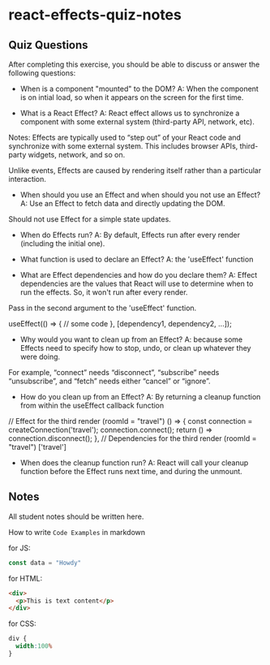 # react-effects-quiz-notes

## Quiz Questions

After completing this exercise, you should be able to discuss or answer the following questions:

- When is a component "mounted" to the DOM?
A: When the component is on intial load, so when it appears on the screen for the first time.

- What is a React Effect?
A: React effect allows us to synchronize a component with some external system (third-party API, network, etc).

Notes:
Effects are typically used to “step out” of your React code and synchronize with some external system. This includes browser APIs, third-party widgets, network, and so on.

Unlike events, Effects are caused by rendering itself rather than a particular interaction.

- When should you use an Effect and when should you not use an Effect?
A: Use an Effect to fetch data and directly updating the DOM.

Should not use Effect for a simple state updates.

- When do Effects run?
A: By default, Effects run after every render (including the initial one).

- What function is used to declare an Effect?
A: the 'useEffect' function

- What are Effect dependencies and how do you declare them?
A: Effect dependencies are the values that React will use to determine when to run the effects. So, it won't run after every render.

Pass in the second argument to the 'useEffect' function.

useEffect(() => {
  // some code
}, [dependency1, dependency2, ...]);

- Why would you want to clean up from an Effect?
A: because some Effects need to specify how to stop, undo, or clean up whatever they were doing.

For example, “connect” needs “disconnect”, “subscribe” needs “unsubscribe”, and “fetch” needs either “cancel” or “ignore”.

- How do you clean up from an Effect?
A: By returning a cleanup function from within the useEffect callback function

// Effect for the third render (roomId = "travel")
  () => {
    const connection = createConnection('travel');
    connection.connect();
    return () => connection.disconnect();
  },
  // Dependencies for the third render (roomId = "travel")
  ['travel']

- When does the cleanup function run?
A: React will call your cleanup function before the Effect runs next time, and during the unmount.

## Notes

All student notes should be written here.


How to write `Code Examples` in markdown

for JS:
```javascript
const data = "Howdy"
```

for HTML:
```html
<div>
  <p>This is text content</p>
</div>
```

for CSS:
```css
div {
  width:100%
}
```
